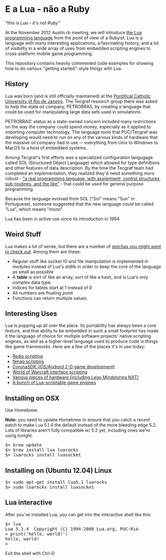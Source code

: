 # E a Lua - não a Ruby
_"this is Lua - it's not Ruby"_

At the November 2012 Austin.rb meeting, we will introduce [the Lua programming language](http://www.lua.org) from the point of view of a Rubyist.  Lua is a language with many interesting applications, a fascinating history, and a lot of visibility in a wide array of uses from embedded scripting engines to cross-platform mobile game programming.

This repository contains heavily commented code examples for showing how to do various "getting started"-style things with Lua.

## History
Lua was born (and is still officially maintained) at the [Pontifícal Catholic Universiity of Rio de Janeiro](http://www.puc-rio.br/index.html).  The Tecgraf research group there was asked to help the state oil company, PETROBRAS, by creating a language that could be used for manipulating large data sets used in simulations.

PETROBRAS' status as a state-owned concern included many restrictions on the way the company could spend money, especially as it applied to importing computer technology.  The language tools that PUC/Tecgraf was developing would need to run on any of the various kinds of hardware that the massive oil company had in use -- everything from Unix to Windows to MacOS to a host of embedded systems.

Among Tecgraf's first efforts was a specialized configuration langugage called SOL (Structured Object Language) which allowed for type definitions and other features of data description.  By the time the Tecgraf team had completed an implementation, they realized they'd need something more robust - ["a real programming language, with assignment, control structures, sub-routines, and the like"](http://www.lua.org/history.html) - that could be used for general purpose programming.

Because the language evolved from SOL ("Sol" means "Sun" in Portuguese), someone suggested that the new language could be called "Lua", which means "moon".

Lua has been in active use since its introduction in 1994.

## Weird Stuff

Lua makes a lot of sense, but there are a number of [gotchas you might want to check out](http://www.luafaq.org/gotchas.html).  Among them are these:

* Regular stuff like socket IO and file manipulation is implemented in modules instead of Lua's stdlib in order to keep the core of the language as small as possible
* A **table** is sort of like an array, sort of like a hash, and is Lua's only complex data type.
* Indices for tables start at 1 instead of 0
* All numbers are floating point
* Functions can return multiple values



## Interesting Uses
Lua is popping up all over the place.  Its portability has always been a core feature, and that ability to be embedded in such a small footprint has made it the language of choice for multiple software projects' native scripting engines, as well as a higher-level language used to produce code in things like game frameworks.  Here are a few of the places it's in use today:

* [Redis scripting](http://redis.io/commands/eval)
* [Nmap scripting](http://nmap.org/book/nse.html)
* [CoronaSDK (iOS/Android 2-D game development)](http://www.coronalabs.com/products/corona-sdk/)
* [World of Warcraft interface scripting](http://www.wowwiki.com/Lua)
* [Various pieces of hardware (including Lego Mindstorms NXT)](http://en.wikipedia.org/wiki/Category:Lua-scriptable_hardware)
* [A bunch of Lua-scriptable game engines](http://en.wikipedia.org/wiki/Category:Lua-scriptable_game_engines)


## Installing on OSX
Use Homebrew:

**Note:** you need to update Homebrew to ensure that you catch a recent patch to make Lua 5.1.4 the default instead of the more bleeding edge 5.2.  Lots of libraries aren't fully compatible w/ 5.2 yet, including ones we're using tonight.

<pre>
$> brew update
$> brew install lua luarocks
$> luarocks install luasocket
</pre>


## Installing on (Ubuntu 12.04) Linux

<pre>
$> sudo apt-get install lua5.1 luarocks
$> sudo luarocks install luasocket
</pre>

## Lua interactive
After you've installed Lua, you can get into the interactive shell like this:

<pre>
$> lua
Lua 5.1.4  Copyright (C) 1994-2008 Lua.org, PUC-Rio
> print('hello, world!')
hello, world!
>
</pre>
Exit the shell with Ctrl-D

